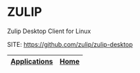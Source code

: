 # ZULIP
 
 Zulip Desktop Client for Linux
 
 SITE: https://github.com/zulip/zulip-desktop

 | [Applications](https://portable-linux-apps.github.io/apps.html) | [Home](https://portable-linux-apps.github.io)
 | --- | --- |
